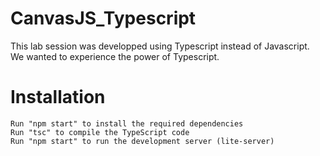 # CanvasJS_Typescript
This lab session was developped using Typescript instead of Javascript.
We wanted to experience the power of Typescript.

# Installation

    Run "npm start" to install the required dependencies
    Run "tsc" to compile the TypeScript code
    Run "npm start" to run the development server (lite-server)